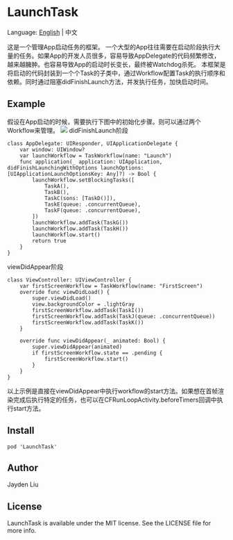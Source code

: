# LaunchTask

Language: [English](README.md) | 中文

这是一个管理App启动任务的框架。
一个大型的App往往需要在启动阶段执行大量的任务。如果App的开发人员很多，容易导致AppDelegate的代码频繁修改，越来越臃肿。也容易导致App的启动时长变长，最终被Watchdog杀死。
本框架是将启动的代码封装到一个个Task的子类中，通过Workflow配置Task的执行顺序和依赖。同时通过阻塞didFinishLaunch方法，并发执行任务，加快启动时间。

## Example

假设在App启动的时候，需要执行下图中的初始化步骤。则可以通过两个Workflow来管理。
<img src="https://github.com/jayden320/launch-task/blob/master/example.jpg">
didFinishLaunch阶段
```
class AppDelegate: UIResponder, UIApplicationDelegate {
    var window: UIWindow?
    var launchWorkflow = TaskWorkflow(name: "Launch")
    func application(_ application: UIApplication, didFinishLaunchingWithOptions launchOptions: [UIApplicationLaunchOptionsKey: Any]?) -> Bool {
        launchWorkflow.setBlockingTasks([
            TaskA(),
            TaskB(),
            TaskC(sons: [TaskD()]),
            TaskE(queue: .concurrentQueue),
            TaskF(queue: .concurrentQueue),
        ])
        launchWorkflow.addTask(TaskG())
        launchWorkflow.addTask(TaskH())
        launchWorkflow.start()
        return true
    }
}

```
viewDidAppear阶段
```
class ViewController: UIViewController {
    var firstScreenWorkflow = TaskWorkflow(name: "FirstScreen")
    override func viewDidLoad() {
        super.viewDidLoad()
        view.backgroundColor = .lightGray
        firstScreenWorkflow.addTask(TaskI())
        firstScreenWorkflow.addTask(TaskJ(queue: .concurrentQueue))
        firstScreenWorkflow.addTask(TaskK())
    }
    
    override func viewDidAppear(_ animated: Bool) {
        super.viewDidAppear(animated)
        if firstScreenWorkflow.state == .pending {
            firstScreenWorkflow.start()
        }
    }
}

```
以上示例是直接在viewDidAppear中执行workflow的start方法。如果想在首帧渲染完成后执行特定的任务，也可以在CFRunLoopActivity.beforeTimers回调中执行start方法。

## Install
```
pod 'LaunchTask'
```

## Author

Jayden Liu

## License

LaunchTask is available under the MIT license. See the LICENSE file for more info.
